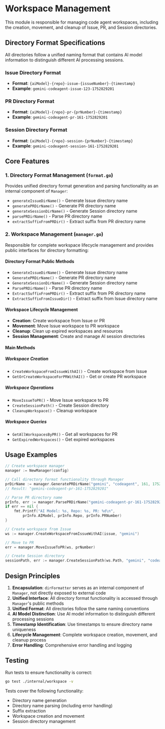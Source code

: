 # Workspace Management

This module is responsible for managing code agent workspaces, including the creation, movement, and cleanup of Issue, PR, and Session directories.

## Directory Format Specifications

All directories follow a unified naming format that contains AI model information to distinguish different AI processing sessions.

### Issue Directory Format

- **Format**: `{aiModel}-{repo}-issue-{issueNumber}-{timestamp}`
- **Example**: `gemini-codeagent-issue-123-1752829201`

### PR Directory Format

- **Format**: `{aiModel}-{repo}-pr-{prNumber}-{timestamp}`
- **Example**: `gemini-codeagent-pr-161-1752829201`

### Session Directory Format

- **Format**: `{aiModel}-{repo}-session-{prNumber}-{timestamp}`
- **Example**: `gemini-codeagent-session-161-1752829201`

## Core Features

### 1. Directory Format Management (`format.go`)

Provides unified directory format generation and parsing functionality as an internal component of `Manager`:

- `generateIssueDirName()` - Generate Issue directory name
- `generatePRDirName()` - Generate PR directory name
- `generateSessionDirName()` - Generate Session directory name
- `parsePRDirName()` - Parse PR directory name
- `extractSuffixFromPRDir()` - Extract suffix from PR directory name

### 2. Workspace Management (`manager.go`)

Responsible for complete workspace lifecycle management and provides public interfaces for directory formatting:

#### Directory Format Public Methods

- `GenerateIssueDirName()` - Generate Issue directory name
- `GeneratePRDirName()` - Generate PR directory name
- `GenerateSessionDirName()` - Generate Session directory name
- `ParsePRDirName()` - Parse PR directory name
- `ExtractSuffixFromPRDir()` - Extract suffix from PR directory name
- `ExtractSuffixFromIssueDir()` - Extract suffix from Issue directory name

#### Workspace Lifecycle Management

- **Creation**: Create workspace from Issue or PR
- **Movement**: Move Issue workspace to PR workspace
- **Cleanup**: Clean up expired workspaces and resources
- **Session Management**: Create and manage AI session directories

#### Main Methods

##### Workspace Creation

- `CreateWorkspaceFromIssueWithAI()` - Create workspace from Issue
- `GetOrCreateWorkspaceForPRWithAI()` - Get or create PR workspace

##### Workspace Operations

- `MoveIssueToPR()` - Move Issue workspace to PR
- `CreateSessionPath()` - Create Session directory
- `CleanupWorkspace()` - Cleanup workspace

##### Workspace Queries

- `GetAllWorkspacesByPR()` - Get all workspaces for PR
- `GetExpiredWorkspaces()` - Get expired workspaces

## Usage Examples

```go
// Create workspace manager
manager := NewManager(config)

// Call directory format functionality through Manager
prDirName := manager.GeneratePRDirName("gemini", "codeagent", 161, 1752829201)
// Result: "gemini-codeagent-pr-161-1752829201"

// Parse PR directory name
prInfo, err := manager.ParsePRDirName("gemini-codeagent-pr-161-1752829201")
if err == nil {
    fmt.Printf("AI Model: %s, Repo: %s, PR: %d\n",
        prInfo.AIModel, prInfo.Repo, prInfo.PRNumber)
}

// Create workspace from Issue
ws := manager.CreateWorkspaceFromIssueWithAI(issue, "gemini")

// Move to PR
err = manager.MoveIssueToPR(ws, prNumber)

// Create Session directory
sessionPath, err := manager.CreateSessionPath(ws.Path, "gemini", "codeagent", prNumber, "1752829201")
```

## Design Principles

1. **Encapsulation**: `dirFormatter` serves as an internal component of `Manager`, not directly exposed to external code
2. **Unified Interface**: All directory format functionality is accessed through `Manager`'s public methods
3. **Unified Format**: All directories follow the same naming conventions
4. **AI Model Distinction**: Use AI model information to distinguish different processing sessions
5. **Timestamp Identification**: Use timestamps to ensure directory name uniqueness
6. **Lifecycle Management**: Complete workspace creation, movement, and cleanup process
7. **Error Handling**: Comprehensive error handling and logging

## Testing

Run tests to ensure functionality is correct:

```bash
go test ./internal/workspace -v
```

Tests cover the following functionality:

- Directory name generation
- Directory name parsing (including error handling)
- Suffix extraction
- Workspace creation and movement
- Session directory management
